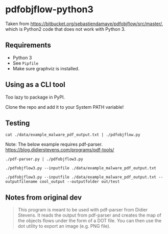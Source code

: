 # pdfobjflow-python3

Taken from <https://bitbucket.org/sebastiendamaye/pdfobjflow/src/master/>, which is Python2 code that does not work with Python 3.

## Requirements

- Python 3
- See `Pipfile`
- Make sure graphviz is installed.

## Using as a CLI tool

Too lazy to package in PyPI.

Clone the repo and add it to your System PATH variable!

## Testing

`cat ./data/example_malware_pdf_output.txt | ./pdfobjflow.py`
    
Note: The below example requires pdf-parser.
<https://blog.didierstevens.com/programs/pdf-tools/>
    
`./pdf-parser.py | ./pdfobjflow3.py`
    
`./pdfobjflow3.py --inputfile ./data/example_malware_pdf_output.txt`
        

`./pdfobjflow3.py --inputfile ./data/example_malware_pdf_output.txt --outputfilename cool_output --outputfolder out/test`

## Notes from original dev

> This program is meant to be used with pdf-parser from Didier Stevens. It reads the output from pdf-parser and creates the map of the objects flows under the form of a DOT file. You can then use the dot utility to export an image (e.g. PNG file).

